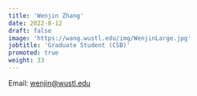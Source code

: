 ```yaml
---
title: 'Wenjin Zhang'
date: 2022-8-12
draft: false
image: 'https://wang.wustl.edu/img/WenjinLarge.jpg'
jobtitle: 'Graduate Student (CSB)'
promoted: true
weight: 33
---
```

Email: wenjin@wustl.edu

